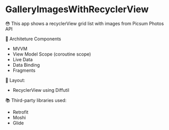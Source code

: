 # GalleryImagesWithRecyclerView
:flushed: This app shows a recyclerView grid list with images from Picsum Photos API

:house_with_garden: Architeture Components
  - MVVM
  - View Model Scope (coroutine scope)
  - Live Data
  - Data Binding
  - Fragments

:receipt: Layout:
- RecyclerView using Diffutil

:books: Third-party libraries used:
  - Retrofit
  - Moshi
  - Glide
